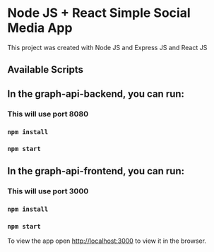 # Node JS + React Simple Social Media App

This project was created with Node JS and Express JS and React JS
## Available Scripts

## In the graph-api-backend, you can run:
### This will use port 8080
### `npm install`
### `npm start`

## In the graph-api-frontend, you can run:
### This will use port 3000
### `npm install`
### `npm start`


To view the app open [http://localhost:3000](http://localhost:3000) to view it in the browser.
